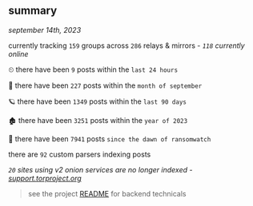 
## summary
_september 14th, 2023_

currently tracking `159` groups across `286` relays & mirrors - _`118` currently online_

⏲ there have been `9` posts within the `last 24 hours`

🦈 there have been `227` posts within the `month of september`

🪐 there have been `1349` posts within the `last 90 days`

🏚 there have been `3251` posts within the `year of 2023`

🦕 there have been `7941` posts `since the dawn of ransomwatch`

there are `92` custom parsers indexing posts

_`20` sites using v2 onion services are no longer indexed - [support.torproject.org](https://support.torproject.org/onionservices/v2-deprecation/)_

> see the project [README](https://github.com/joshhighet/ransomwatch#ransomwatch--) for backend technicals

